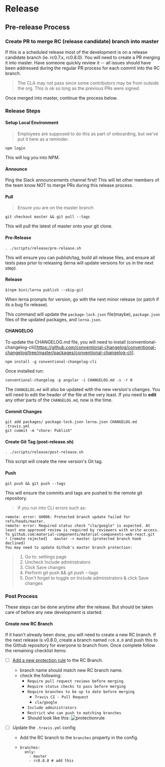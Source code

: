 # Release

## Pre-release Process

### Create PR to merge RC (release candidate) branch into master

If this is a scheduled release most of the development is on a release candidate branch (ie. rc0.7.x, rc0.8.0). You will need to create a PR merging it into master. Have someone quickly review it -- all issues should have been addressed during the regular PR process for each commit into the RC branch.

> The CLA may not pass since some contributors may be from outside the org. This is ok so long as the previous PRs were signed.

Once merged into master, continue the process below.


### Release Steps

#### Setup Local Environment
> Employees are supposed to do this as part of onboarding, but we've put it here as a reminder.

```
npm login
```

This will log you into NPM.

#### Announce
Ping the Slack announcements channel first! This will let other members of the team know NOT to merge PRs during this release process.


#### Pull

> Ensure you are on the master branch

```
git checkout master && git pull --tags
```

This will pull the latest of master onto your git clone.

#### Pre-Release

```
. ./scripts/release/pre-release.sh
```

This will ensure you can publish/tag, build all release files, and ensure all tests pass prior to releasing (lerna will update versions for us in the next step).

#### Release

```
$(npm bin)/lerna publish --skip-git
```

When lerna prompts for version, go with the next minor release (or patch if its a bug fix release).

This command will update the `package-lock.json` file(maybe), `package.json` files of the updated packages, and `lerna.json`.

#### CHANGELOG

To update the CHANGELOG.md file, you will need to install (conventional-changelog-cli)[https://github.com/conventional-changelog/conventional-changelog/tree/master/packages/conventional-changelog-cli].

```
npm install -g conventional-changelog-cli
```

Once installed run:

```
conventional-changelog -p angular -i CHANGELOG.md -s -r 0
```

The `CHANGELOG.md` will also be updated with the new version's changes. You will need to edit the header of the file at the very least. If you need to **edit** any other parts of the `CHANGELOG.md`, now is the time.

#### Commit Changes

```
git add packages/ package-lock.json lerna.json CHANGELOG.md .travis.yml
git commit -m "chore: Publish"
```

#### Create Git Tag (post-release.sh)

```
. ./scripts/release/post-release.sh
```

This script will create the new version's Git tag.

#### Push

```
git push && git push --tags
```

This will ensure the commits and tags are pushed to the remote git repository.

> If you run into CLI errors such as:
```
remote: error: GH006: Protected branch update failed for refs/heads/master.
remote: error: Required status check "cla/google" is expected. At least one approved review is required by reviewers with write access.
To github.com:material-components/material-components-web-react.git
! [remote rejected]   master -> master (protected branch hook declined)
You may need to update Github's master branch protection:
```
> 1. Go to: settings page
> 1. Uncheck Include administrators
> 1. Click Save changes
> 1. Perform git push && git push --tags
> 1. Don't forget to toggle on Include administrators & click Save changes

### Post Process

These steps can be done anytime after the release. But should be taken care of before any new development is started.

#### Create new RC Branch

If it hasn't already been done, you will need to create a new RC branch. If the next release is v0.8.0, create a branch named `rc0.8.0` and push this to the Github repository for everyone to branch from. Once complete follow the remaining checklist items:

* [ ] [Add a new protection rule](https://github.com/material-components/material-components-web-react/settings/branch_protection_rules/new) to the RC Branch.
  * branch name should match new RC branch name.
  * check the following:
    * `Require pull request reviews before merging`
    * `Require status checks to pass before merging`
    * `Require branches to be up to date before merging`
      * `Travis CI - Pull Request`
      * `cla/google`
    * `Include administrators`
    * `Restrict who can push to matching branches`
    * Should look like this:  ![protectionrule](https://user-images.githubusercontent.com/579873/48811016-b4814400-ece0-11e8-9a7e-1a9838ecf764.png)

* [ ] Update the `.travis.yml` config
  * Add the RC branch to the `branches` property in the config.
  * ```
    branches:
      only:
        - master
        - rc0.8.0 # add this
  ```
